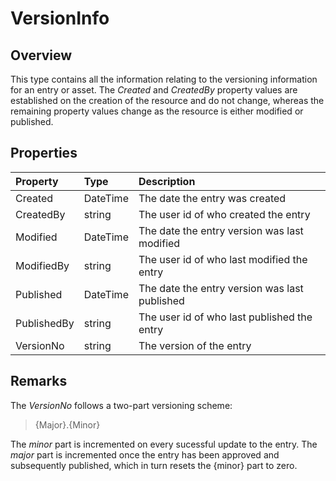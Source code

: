 # VersionInfo

## Overview

This type contains all the information relating to the versioning information for an entry or asset. The *Created* and *CreatedBy* property values are established on the creation of the resource and do not change, whereas the remaining property values change as the resource is either modified or published.

## Properties

| Property | Type | Description |
| :------- | :--- | :---------- |
| Created | DateTime | The date the entry was created |
| CreatedBy | string | The user id of who created the entry |
| Modified | DateTime | The date the entry version was last modified |
| ModifiedBy | string | The user id of who last modified the entry |
| Published | DateTime | The date the entry version was last published |
| PublishedBy | string | The user id of who last published the entry |
| VersionNo | string | The version of the entry | 

## Remarks

The *VersionNo* follows a two-part versioning scheme:

> {Major}.{Minor}

The *minor* part is incremented on every sucessful update to the entry. The *major* part is incremented once the entry has been approved and subsequently published, which in turn resets the {minor} part to zero.